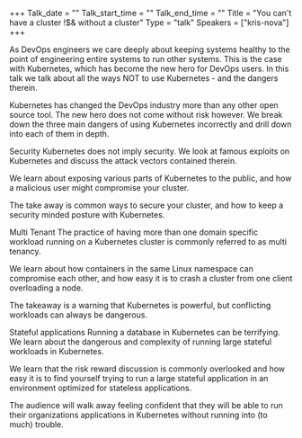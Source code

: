 +++
Talk_date = ""
Talk_start_time = ""
Talk_end_time = ""
Title = "You can't have a cluster !$& without a cluster"
Type = "talk"
Speakers = ["kris-nova"]
+++

As DevOps engineers we care deeply about keeping systems healthy to the point of engineering entire systems to run other systems. This is the case with Kubernetes, which has become the new hero for DevOps users. In this talk we talk about all the ways NOT to use Kubernetes - and the dangers therein.

Kubernetes has changed the DevOps industry more than any other open source tool. The new hero does not come without risk however. We break down the three main dangers of using Kubernetes incorrectly and drill down into each of them in depth.

Security
Kubernetes does not imply security. We look at famous exploits on Kubernetes and discuss the attack vectors contained therein.

We learn about exposing various parts of Kubernetes to the public, and how a malicious user might compromise your cluster.

The take away is common ways to secure your cluster, and how to keep a security minded posture with Kubernetes.

Multi Tenant
The practice of having more than one domain specific workload running on a Kubernetes cluster is commonly referred to as multi tenancy.

We learn about how containers in the same Linux namespace can compromise each other, and how easy it is to crash a cluster from one client overloading a node.

The takeaway is a warning that Kubernetes is powerful, but conflicting workloads can always be dangerous.

Stateful applications
Running a database in Kubernetes can be terrifying. We learn about the dangerous and complexity of running large stateful workloads in Kubernetes.

We learn that the risk reward discussion is commonly overlooked and how easy it is to find yourself trying to run a large stateful application in an environment optimized for stateless applications.

The audience will walk away feeling confident that they will be able to run their organizations applications in Kubernetes without running into (to much) trouble.

